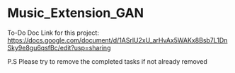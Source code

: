 # Music_Extension_GAN

To-Do Doc Link for this project: https://docs.google.com/document/d/1ASrlU2xU_arHvAx5WAKx8Bsb7L1DnSky9e8gu6qsfBc/edit?usp=sharing

P.S Please try to remove the completed tasks if not already removed

